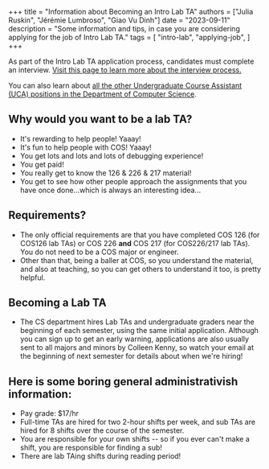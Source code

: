 +++
title = "Information about Becoming an Intro Lab TA"
authors = ["Julia Ruskin", "Jérémie Lumbroso", "Giao Vu Dinh"]
date = "2023-09-11"
description = "Some information and tips, in case you are considering applying for the job of Intro Lab TA."
tags = [
    "intro-lab",
    "applying-job",
]
+++

As part of the Intro Lab TA application process, candidates must complete an interview. [Visit this page to learn more about the interview process.](https://ugradjobs.cs.princeton.edu/docs/applicants/interview/) 

You can also learn about [all the other Undergraduate Course Assistant (UCA) positions in the Department of Computer Science](https://ugradjobs.cs.princeton.edu/docs/applicants/jobs/).

## Why would you want to be a lab TA?

- It's rewarding to help people! Yaaay!
- It's fun to help people with COS! Yaaay!
- You get lots and lots and lots of debugging experience!
- You get paid!
- You really get to know the 126 & 226 & 217 material!
- You get to see how other people approach the assignments that you have once done...which is always an interesting idea...

## Requirements?

- The only official requirements are that you have completed COS 126 (for COS126 lab TAs) or COS 226 **and** COS 217 (for COS226/217 lab TAs). You do not need to be a COS major or engineer.
- Other than that, being a baller at COS, so you understand the material, and also at teaching, so you can get others to understand it too, is pretty helpful.

## Becoming a Lab TA

- The CS department hires Lab TAs and undergraduate graders near the beginning of each semester, using the same initial application. Although you can sign up to get an early warning, applications are also usually sent to all majors and minors by Colleen Kenny, so watch your email at the beginning of next semester for details about when we're hiring!

## Here is some boring general administrativish information:

- Pay grade: $17/hr
- Full-time TAs are hired for two 2-hour shifts per week, and sub TAs are hired for 8 shifts over the course of the semester. 
- You are responsible for your own shifts -- so if you ever can't make a shift, you are responsible for finding a sub!
- There are lab TAing shifts during reading period!

